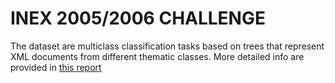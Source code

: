 # INEX 2005/2006 CHALLENGE

The dataset are multiclass classification tasks based on trees that represent XML documents from different thematic classes. More detailed info are provided in [this report](https://dl.acm.org/doi/pdf/10.1145/1273221.1273230)
